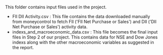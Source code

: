 This folder contains input files used in the project. 

- FII DII Activity.csv : This file contains the data downloaded manually from moneycontrol to fetch FII ('FII Net Purchase or Sales') and DII ('DII Net Purchase or Sales') activity data. 
- indexs_and_macroeconomic_data.csv : This file becomes the final input files in Step 2 of our project. This contains data for NSE and Dow Jones indexs along with the other macroeconomic variables as suggested in the report.
